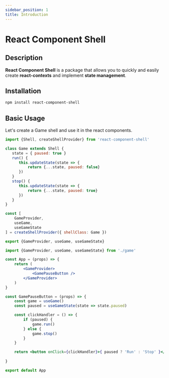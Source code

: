 ```yaml
---
sidebar_position: 1
title: Introduction
---
```


# React Component Shell

## Description

**React Component Shell** is a package that allows you to quickly and easily create **react-contexts** and implement **state management**.


## Installation

```bash
npm install react-component-shell
```

## Basic Usage

Let's create a Game shell and use it in the react components.


```js title="game.js"
import {Shell, createShellProvider} from 'react-component-shell'

class Game extends Shell {
   state = { paused: true }
   run() {
      this.updateState(state => {
          return {...state, paused: false}
      })
   }
   stop() {
      this.updateState(state => {
          return {...state, paused: true}
      })
   }
}

const [
    GameProvider,
    useGame, 
    useGameState
] = createShellProvider({ shellClass: Game })

export {GameProvider, useGame, useGameState}

```


```jsx title="App.js"
import {GameProvider, useGame, useGameState} from './game'

const App = (props) => {
    return (
        <GameProvider>
            <GamePauseButton />
        </GameProvider>
    )
}

const GamePauseButton = (props) => {
    const game = useGame()
    const paused = useGameState(state => state.paused)

    const clickHandler = () => {
        if (paused) {
            game.run()
        } else {
            game.stop()
        }
    }

    return <button onClick={clickHandler}>{ paused ? 'Run' : 'Stop' }</button>
    
}

export default App
```